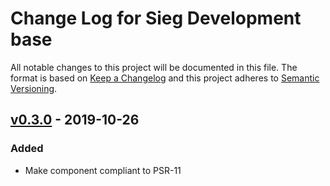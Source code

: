 # Change Log for Sieg Development base

All notable changes to this project will be documented in this file.
The format is based on [Keep a Changelog](http://keepachangelog.com/)
and this project adheres to [Semantic Versioning](http://semver.org/).

## [v0.3.0] -  2019-10-26

### Added

- Make component compliant to PSR-11

[v0.3.0]: https://github.com/Sieg/development/compare/b607c1091...v0.3.0